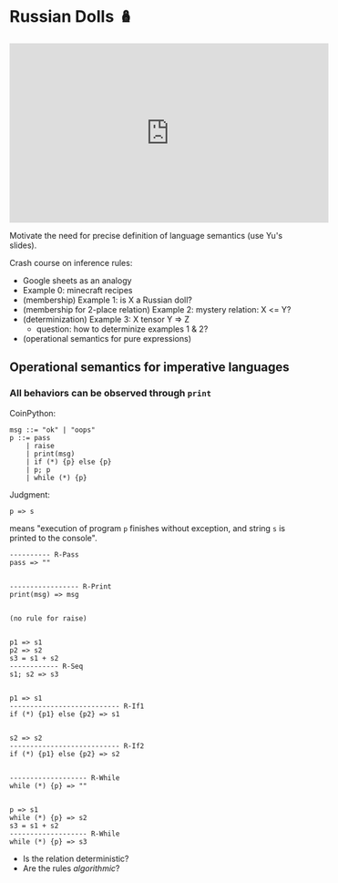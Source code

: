 # Russian Dolls 🪆

<iframe width="560" height="315" src="https://www.youtube.com/embed/eVBzfB5vHzs?si=2V82Q71sOsoq_scC" title="YouTube video player" frameborder="0" allow="accelerometer; autoplay; clipboard-write; encrypted-media; gyroscope; picture-in-picture; web-share" referrerpolicy="strict-origin-when-cross-origin" allowfullscreen></iframe>

Motivate the need for precise definition of language semantics (use Yu's slides).

Crash course on inference rules:
- Google sheets as an analogy
- Example 0: minecraft recipes
- (membership) Example 1: is X a Russian doll?
- (membership for 2-place relation) Example 2: mystery relation: X <= Y?
- (determinization) Example 3: X tensor Y => Z
  - question: how to determinize examples 1 & 2?
- (operational semantics for pure expressions)

## Operational semantics for imperative languages

### All behaviors can be observed through `print`


CoinPython:
```
msg ::= "ok" | "oops"
p ::= pass
    | raise
    | print(msg)
    | if (*) {p} else {p}
    | p; p
    | while (*) {p}
```

Judgment:
```
p => s
```
means "execution of program `p` finishes without exception, and string `s` is printed to the console".

```
---------- R-Pass
pass => ""


----------------- R-Print
print(msg) => msg


(no rule for raise)


p1 => s1
p2 => s2
s3 = s1 + s2
------------ R-Seq
s1; s2 => s3


p1 => s1
--------------------------- R-If1
if (*) {p1} else {p2} => s1


s2 => s2
--------------------------- R-If2
if (*) {p1} else {p2} => s2


------------------- R-While
while (*) {p} => ""


p => s1
while (*) {p} => s2
s3 = s1 + s2
------------------- R-While
while (*) {p} => s3
```

- Is the relation deterministic?
- Are the rules *algorithmic*?